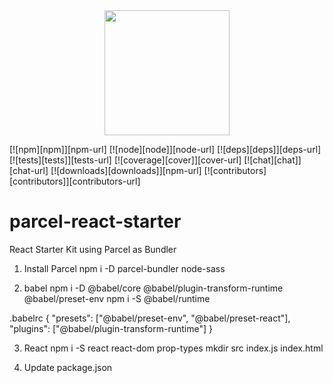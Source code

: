 <div align="center">
  <a href="https://github.com/webpack/webpack">
    <img width="200" height="200" src="https://webpack.js.org/assets/icon-square-big.svg">
  </a>
</div>

[![npm][npm]][npm-url]
[![node][node]][node-url]
[![deps][deps]][deps-url]
[![tests][tests]][tests-url]
[![coverage][cover]][cover-url]
[![chat][chat]][chat-url]
[![downloads][downloads]][npm-url]
[![contributors][contributors]][contributors-url]


# parcel-react-starter
React Starter Kit using Parcel as Bundler


1. Install Parcel
npm i -D parcel-bundler node-sass

2. babel
npm i -D  @babel/core @babel/plugin-transform-runtime @babel/preset-env
npm i -S @babel/runtime

.babelrc
{
  "presets": ["@babel/preset-env", "@babel/preset-react"],
  "plugins": ["@babel/plugin-transform-runtime"]
}

3. React
npm i -S react react-dom prop-types
mkdir src
index.js
index.html

4. Update package.json



